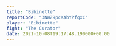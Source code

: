 ```yaml
---
title: "Bibinette"
reportCode: "3NWZ9pcKAbYPfqxC"
player: "Bibinette"
fight: "The Curator"
date: 2021-10-08T19:17:48.190000+00:00
---
```

